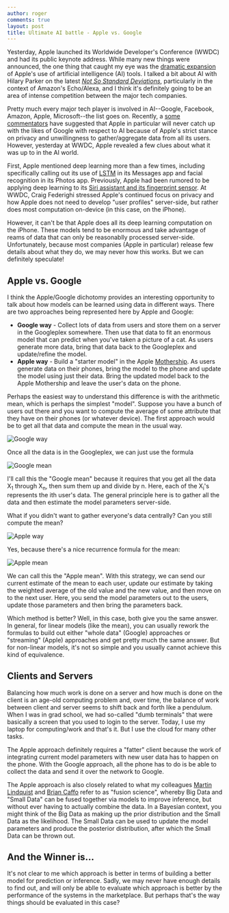```yaml
---
author: roger
comments: true
layout: post
title: Ultimate AI battle - Apple vs. Google
---
```


Yesterday, Apple launched its Worldwide Developer's Conference (WWDC) and had its public keynote address. While many new things were announced, the one thing that caught my eye was the [dramatic expansion](http://go.theinformation.com/HnOAdA6DQ7g) of Apple's use of artificial intelligence (AI) tools. I talked a bit about AI with Hilary Parker on the latest [*Not So Standard Deviations*](http://simplystatistics.org/2016/06/09/nssd-episode-17/), particularly in the context of Amazon's Echo/Alexa, and I think it's definitely going to be an area of intense competition between the major tech companies.

Pretty much every major tech player is involved in AI--Google, Facebook, Amazon, Apple, Microsoft--the list goes on. Recently, a [some commentators](https://marco.org/2016/05/21/avoiding-blackberrys-fate) have suggested that Apple in particular will never catch up with the likes of Google with respect to AI because of Apple's strict stance on privacy and unwillingness to gather/aggregate data from all its users. However, yesterday at WWDC, Apple revealed a few clues about what it was up to in the AI world. 

First, Apple mentioned deep learning more than a few times, including specifically calling out its use of [LSTM](https://en.wikipedia.org/wiki/Long_short-term_memory) in its Messages app and facial recognition in its Photos app. Previously, Apple had been rumored to be applying deep learning to its [Siri assistant and its fingerprint sensor](http://go.theinformation.com/4Z2WhEs9_Nc). At WWDC, Craig Federighi stressed Apple's continued focus on privacy and how Apple does not need to develop "user profiles" server-side, but rather does most computation on-device (in this case, on the iPhone). 

However, it can't be that Apple does all its deep learning computation on the iPhone. These models tend to be enormous and take advantage of reams of data that can only be reasonablly processed server-side. Unfortunately, because most companies (Apple in particular) release few details about what they do, we may never how this works. But we can definitely speculate!

## Apple vs. Google

I think the Apple/Google dichotomy provides an interesting opportunity to talk about how models can be learned using data in different ways. There are two approaches being represented here by Apple and Google:

* **Google way** - Collect lots of data from users and store them on a server in the Googleplex somewhere. Then use that data to fit an enormous model that can predict when you've taken a picture of a cat. As users generate more data, bring that data back to the Googleplex and update/refine the model.
* **Apple way** - Build a "starter model" in the Apple [Mothership](http://9to5mac.com/2015/10/05/spaceship-campus-2-drone-video-october/). As users generate data on their phones, bring the model to the phone and update the model using just their data. Bring the updated model back to the Apple Mothership and leave the user's data on the phone.

Perhaps the easiest way to understand this difference is with the arithmetic mean, which is perhaps the simplest "model". Suppose you have a bunch of users out there and you want to compute the average of some attribute that they have on their phones (or whatever device). The first approach would be to get all that data and compute the mean in the usual way.

![Google way](https://raw.githubusercontent.com/simplystats/simplystats.github.io/master/_images/googleway.png)

Once all the data is in the Googleplex, we can just use the formula

![Google mean](https://raw.githubusercontent.com/simplystats/simplystats.github.io/master/_images/Googlemean.png)

I'll call this the "Google mean" because it requires that you get all the data X<sub>1</sub> through X<sub>n</sub>, then sum them up and divide by n. Here, each of the X<sub>i</sub>'s represents the ith user's data. The general principle here is to gather all the data and then estimate the model parameters server-side.

What if you didn't want to gather everyone's data centrally? Can you still compute the mean?

![Apple way](https://raw.githubusercontent.com/simplystats/simplystats.github.io/master/_images/appleway.png)

Yes, because there's a nice recurrence formula for the mean:

![Apple mean](https://raw.githubusercontent.com/simplystats/simplystats.github.io/master/_images/Applemean.png)

We can call this the "Apple mean". With this strategy, we can send our current estimate of the mean to each user, update our estimate by taking the weighted average of the old value and the new value, and then move on to the next user. Here, you send the model parameters out to the users, update those parameters and then bring the parameters back. 

Which method is better? Well, in this case, both give you the same answer. In general, for linear models (like the mean), you can usually rework the formulas to build out either "whole data" (Google) approaches or "streaming" (Apple) approaches and get pretty much the same answer. But for non-linear models, it's not so simple and you usually cannot achieve this kind of equivalence.

## Clients and Servers

Balancing how much work is done on a server and how much is done on the client is an age-old computing problem and, over time, the balance of work between client and server seems to shift back and forth like a pendulum. When I was in grad school, we had so-called "dumb terminals" that were basically a screen that you used to login to the server. Today, I use my laptop for computing/work and that's it. But I use the cloud for many other tasks.

The Apple approach definitely requires a "fatter" client because the work of integrating current model parameters with new user data has to happen on the phone. With the Google approach, all the phone has to do is be able to collect the data and send it over the network to Google. 

The Apple approach is also closely related to what my colleagues [Martin Lindquist](http://www.biostat.jhsph.edu/~mlindqui/) and [Brian Caffo](http://www.bcaffo.com) refer to as "fusion science", whereby Big Data and "Small Data" can be fused together via models to improve inference, but without ever having to actually combine the data. In a Bayesian context, you might think of the Big Data as making up the prior distribution and the Small Data as the likelihood. The Small Data can be used to update the model parameters and produce the posterior distribution, after which the Small Data can be thrown out.

## And the Winner is...

It's not clear to me which approach is better in terms of building a better model for prediction or inference. Sadly, we may never have enough details to find out, and will only be ablle to evaluate which approach is better by the performance of the systems in the marketplace. But perhaps that's the way things should be evaluated in this case? 
